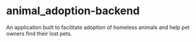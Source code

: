 # animal_adoption-backend
An application built to facilitate adoption of homeless animals and help pet owners find their lost pets.
